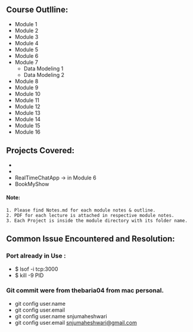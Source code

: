 ## Course Outlline: 
* Module 1
* Module 2
* Module 3
* Module 4
* Module 5
* Module 6
* Module 7
    * Data Modeling 1
    * Data Modeling 2 
* Module 8
* Module 9
* Module 10
* Module 11
* Module 12
* Module 13
* Module 14
* Module 15
* Module 16


## Projects Covered:
* 
* 
* RealTimeChatApp  -> in Module 6 
* BookMyShow


#### Note: 
    1. Please find Notes.md for each module notes & outline. 
    2. PDF for each lecture is attached in respective module notes. 
    3. Each Project is inside the module directory with its folder name. 
    

## Common Issue Encountered and Resolution: 

### Port already in Use : 
* $ lsof -i tcp:3000
* $ kill -9 PID

### Git commit were from thebaria04 from mac personal. 
* git config user.name 
* git config user.email 
* git config user.name snjumaheshwari
* git config user.email snjumaheshwari@gmail.com


